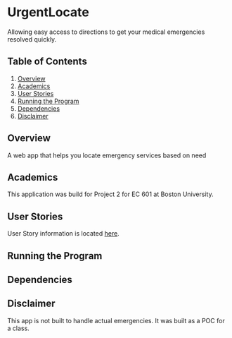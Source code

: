 # UrgentLocate

Allowing easy access to directions to get your medical emergencies resolved quickly.


## Table of Contents

1. [Overview](#overview)
2. [Academics](#academics)
3. [User Stories](#user-stories)
4. [Running the Program](#running-the-program)
5. [Dependencies](#dependencies)
6. [Disclaimer](#disclaimer)

## Overview

A web app that helps you locate emergency services based on need

## Academics

This application was build for Project 2 for EC 601 at Boston University.

## User Stories

User Story information is located [here](https://woska.net).

## Running the Program

## Dependencies

## Disclaimer

This app is not built to handle actual emergencies. It was built as a POC for a class.